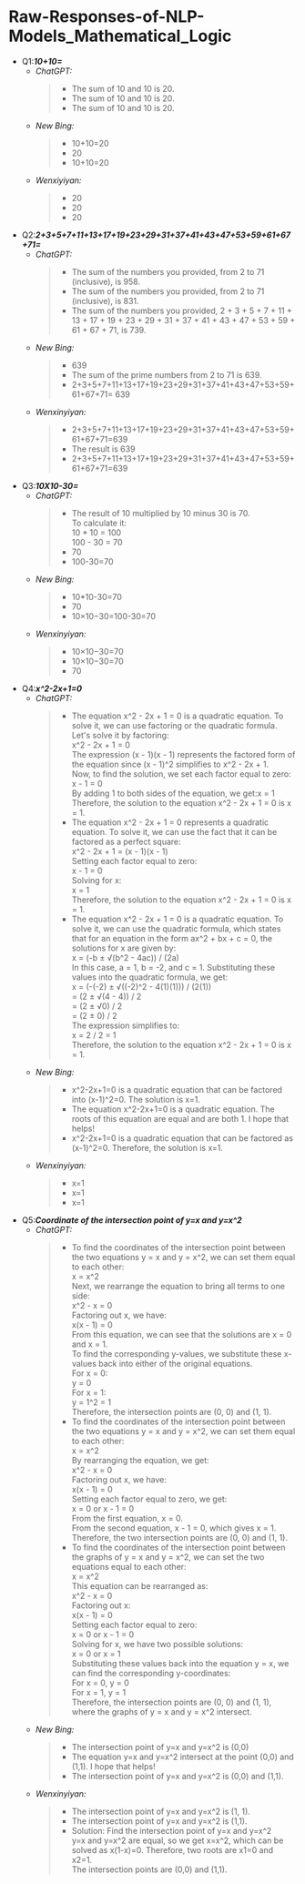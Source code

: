 # Raw-Responses-of-NLP-Models_Mathematical_Logic
- Q1:***10+10=***
    - *ChatGPT:*
        >- The sum of 10 and 10 is 20.
        >- The sum of 10 and 10 is 20.
        >- The sum of 10 and 10 is 20.
    - *New Bing:*
        >- 10+10=20
        >- 20
        >- 10+10=20
    - *Wenxiyiyan:*
        >- 20
        >- 20
        >- 20
- Q2:***2+3+5+7+11+13+17+19+23+29+31+37+41+43+47+53+59+61+67+71=***
    - *ChatGPT:*
        >- The sum of the numbers you provided, from 2 to 71 (inclusive), is 958.
        >- The sum of the numbers you provided, from 2 to 71 (inclusive), is 831.
        >- The sum of the numbers you provided, 2 + 3 + 5 + 7 + 11 + 13 + 17 + 19 + 23 + 29 + 31 + 37 + 41 + 43 + 47 + 53 + 59 + 61 + 67 + 71, is 739.
    - *New Bing:*
        >- 639
        >- The sum of the prime numbers from 2 to 71 is 639.
        >- 2+3+5+7+11+13+17+19+23+29+31+37+41+43+47+53+59+61+67+71= 639
    - *Wenxinyiyan:*
        >- 2+3+5+7+11+13+17+19+23+29+31+37+41+43+47+53+59+61+67+71=639
        >- The result is 639
        >- 2+3+5+7+11+13+17+19+23+29+31+37+41+43+47+53+59+61+67+71=639
- Q3:***10X10-30=***
    - *ChatGPT:*
        >- The result of 10 multiplied by 10 minus 30 is 70.<br>
        To calculate it:<br>
        10 * 10 = 100<br>
        100 - 30 = 70
        >- 70
        >- 100-30=70
    - *New Bing:*
        >- 10*10-30=70
        >- 70
        >- 10×10−30=100-30=70
    - *Wenxinyiyan:*
        >- 10×10−30=70
        >- 10×10−30=70
        >- 70
- Q4:***x^2-2x+1=0***
    - *ChatGPT:*
        >- The equation x^2 - 2x + 1 = 0 is a quadratic equation. To solve it, we can use factoring or the quadratic formula.<br>
        Let's solve it by factoring:<br>
        x^2 - 2x + 1 = 0<br>
        The expression (x - 1)(x - 1) represents the factored form of the equation since (x - 1)^2 simplifies to x^2 - 2x + 1.<br>
        Now, to find the solution, we set each factor equal to zero:<br>
        x - 1 = 0<br>
        By adding 1 to both sides of the equation, we get:x = 1<br>
        Therefore, the solution to the equation x^2 - 2x + 1 = 0 is x = 1.
        >- The equation x^2 - 2x + 1 = 0 represents a quadratic equation. To solve it, we can use the fact that it can be factored as a perfect square:<br>
        x^2 - 2x + 1 = (x - 1)(x - 1)<br>
        Setting each factor equal to zero:<br>
        x - 1 = 0<br>
        Solving for x:<br>
        x = 1<br>
        Therefore, the solution to the equation x^2 - 2x + 1 = 0 is x = 1.
        >- The equation x^2 - 2x + 1 = 0 is a quadratic equation. To solve it, we can use the quadratic formula, which states that for an equation in the form ax^2 + bx + c = 0, the solutions for x are given by:<br>
        x = (-b ± √(b^2 - 4ac)) / (2a)<br>
        In this case, a = 1, b = -2, and c = 1. Substituting these values into the quadratic formula, we get:<br>
        x = (-(-2) ± √((-2)^2 - 4(1)(1))) / (2(1))<br>
          = (2 ± √(4 - 4)) / 2<br>
          = (2 ± √0) / 2<br>
          = (2 ± 0) / 2<br>
        The expression simplifies to:<br>
        x = 2 / 2 = 1<br>
        Therefore, the solution to the equation x^2 - 2x + 1 = 0 is x = 1.
    - *New Bing:*
        >- x^2-2x+1=0 is a quadratic equation that can be factored into (x-1)^2=0. The solution is x=1.
        >- The equation x^2-2x+1=0 is a quadratic equation. The roots of this equation are equal and are both 1. I hope that helps!
        >- x^2-2x+1=0 is a quadratic equation that can be factored as (x-1)^2=0. Therefore, the solution is x=1.
    - *Wenxinyiyan:*
        >- x=1
        >- x=1
        >- x=1
- Q5:***Coordinate of the intersection point of y=x and y=x^2***
    - *ChatGPT:*
        >- To find the coordinates of the intersection point between the two equations y = x and y = x^2, we can set them equal to each other:<br>
        x = x^2<br>
        Next, we rearrange the equation to bring all terms to one side:<br>
        x^2 - x = 0<br>
        Factoring out x, we have:<br>
        x(x - 1) = 0<br>
        From this equation, we can see that the solutions are x = 0 and x = 1.<br>
        To find the corresponding y-values, we substitute these x-values back into either of the original equations.<br>
        For x = 0:<br>
        y = 0<br>
        For x = 1:<br>
        y = 1^2 = 1<br>
        Therefore, the intersection points are (0, 0) and (1, 1).
        >- To find the coordinates of the intersection point between the two equations y = x and y = x^2, we can set them equal to each other:<br>
        x = x^2<br>
        By rearranging the equation, we get:<br>
        x^2 - x = 0<br>
        Factoring out x, we have:<br>
        x(x - 1) = 0<br>
        Setting each factor equal to zero, we get:<br>
        x = 0 or x - 1 = 0<br>
        From the first equation, x = 0.<br>
        From the second equation, x - 1 = 0, which gives x = 1.<br>
        Therefore, the two intersection points are (0, 0) and (1, 1).<br>
        >- To find the coordinates of the intersection point between the graphs of y = x and y = x^2, we can set the two equations equal to each other:<br>
        x = x^2<br>
        This equation can be rearranged as:<br>
        x^2 - x = 0<br>
        Factoring out x:<br>
        x(x - 1) = 0<br>
        Setting each factor equal to zero:<br>
        x = 0 or x - 1 = 0<br>
        Solving for x, we have two possible solutions:<br>
        x = 0 or x = 1<br>
        Substituting these values back into the equation y = x, we can find the corresponding y-coordinates:<br>
        For x = 0, y = 0<br>
        For x = 1, y = 1<br>
        Therefore, the intersection points are (0, 0) and (1, 1), where the graphs of y = x and y = x^2 intersect.
    - *New Bing:*
        >- The intersection point of y=x and y=x^2 is (0,0)
        >- The equation y=x and y=x^2 intersect at the point (0,0) and (1,1). I hope that helps!
        >- The intersection point of y=x and y=x^2 is (0,0) and (1,1).
    - *Wenxinyiyan:*
        >- The intersection point of y=x and y=x^2 is (1, 1).
        >- The intersection point of y=x and y=x^2 is (1,1).
        >- Solution: Find the intersection point of y=x and y=x^2<br>
        y=x and y=x^2 are equal, so we get x=x^2, which can be solved as x(1-x)=0. Therefore, two roots are x1=0 and x2=1.<br>
        The intersection points are (0,0) and (1,1).
